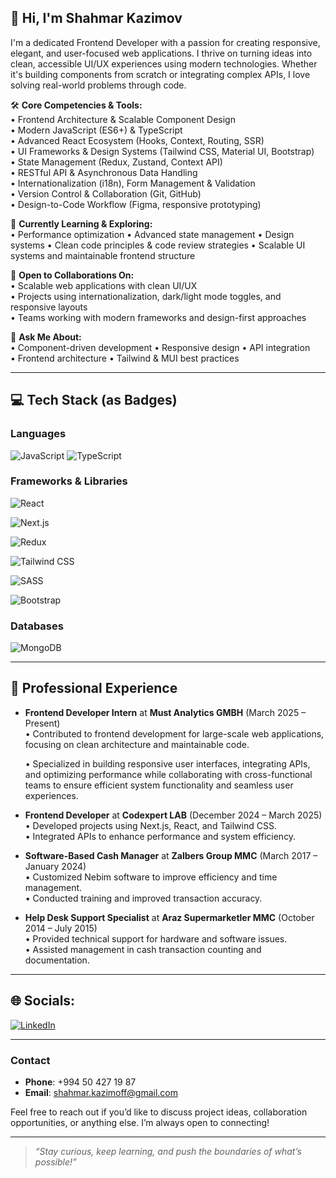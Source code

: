 ## 👋 Hi, I'm Shahmar Kazimov  

I'm a dedicated Frontend Developer with a passion for creating responsive, elegant, and user-focused web applications. I thrive on turning ideas into clean, accessible UI/UX experiences using modern technologies. Whether it's building components from scratch or integrating complex APIs, I love solving real-world problems through code.

🛠️ **Core Competencies & Tools:**  
• Frontend Architecture & Scalable Component Design  
• Modern JavaScript (ES6+) & TypeScript  
• Advanced React Ecosystem (Hooks, Context, Routing, SSR)  
• UI Frameworks & Design Systems (Tailwind CSS, Material UI, Bootstrap)  
• State Management (Redux, Zustand, Context API)  
• RESTful API & Asynchronous Data Handling  
• Internationalization (i18n), Form Management & Validation  
• Version Control & Collaboration (Git, GitHub)  
• Design-to-Code Workflow (Figma, responsive prototyping)  

🌱 **Currently Learning & Exploring:**  
• Performance optimization 
• Advanced state management 
• Design systems 
• Clean code principles & code review strategies 
• Scalable UI systems and maintainable frontend structure

👯 **Open to Collaborations On:**  
• Scalable web applications with clean UI/UX  
• Projects using internationalization, dark/light mode toggles, and responsive layouts  
• Teams working with modern frameworks and design-first approaches  

💬 **Ask Me About:**  
• Component-driven development 
• Responsive design • API integration  
• Frontend architecture 
• Tailwind & MUI best practices  

---

## 💻 Tech Stack (as Badges)

### Languages
![JavaScript](https://img.shields.io/badge/JavaScript-F7DF1E?style=for-the-badge&logo=javascript&logoColor=black)
![TypeScript](https://img.shields.io/badge/TypeScript-007ACC?style=for-the-badge&logo=typescript&logoColor=white)

### Frameworks & Libraries  
![React](https://img.shields.io/badge/React-20232a?style=for-the-badge&logo=react&logoColor=61DAFB)  

![Next.js](https://img.shields.io/badge/Next.js-000000?style=for-the-badge&logo=next.js&logoColor=white)  

![Redux](https://img.shields.io/badge/Redux-764ABC?style=for-the-badge&logo=redux&logoColor=white)  

![Tailwind CSS](https://img.shields.io/badge/Tailwind_CSS-38B2AC?style=for-the-badge&logo=tailwind-css&logoColor=white) 

![SASS](https://img.shields.io/badge/SASS-CC6699?style=for-the-badge&logo=sass&logoColor=white)  

![Bootstrap](https://img.shields.io/badge/Bootstrap-7952B3?style=for-the-badge&logo=bootstrap&logoColor=white)  

### Databases
![MongoDB](https://img.shields.io/badge/MongoDB-47A248?style=for-the-badge&logo=mongodb&logoColor=white)

---

## 🏢 Professional Experience
- **Frontend Developer Intern** at **Must Analytics GMBH** (March 2025 – Present)  
  • Contributed to frontend development for large-scale web applications, focusing on clean architecture and maintainable code.  
 
  • Specialized in building responsive user interfaces, integrating APIs, and optimizing performance while collaborating with cross-functional teams to ensure efficient system functionality and seamless user experiences.


- **Frontend Developer** at **Codexpert LAB** (December 2024 – March 2025)  
  • Developed projects using Next.js, React, and Tailwind CSS.  
  • Integrated APIs to enhance performance and system efficiency.

- **Software-Based Cash Manager** at **Zalbers Group MMC** (March 2017 – January 2024)  
  • Customized Nebim software to improve efficiency and time management.  
  • Conducted training and improved transaction accuracy.

- **Help Desk Support Specialist** at **Araz Supermarketler MMC** (October 2014 – July 2015)  
  • Provided technical support for hardware and software issues.  
  • Assisted management in cash transaction counting and documentation.
  
---

## 🌐 Socials:
[![LinkedIn](https://img.shields.io/badge/LinkedIn-%230077B5.svg?logo=linkedin&logoColor=white)](https://www.linkedin.com/in/shahmar-kazimov/)

---

### Contact
- **Phone**: +994 50 427 19 87  
- **Email**: [shahmar.kazimoff@gmail.com](mailto:shahmar.kazimoff@gmail.com)

Feel free to reach out if you’d like to discuss project ideas, collaboration opportunities, or anything else. I’m always open to connecting!

---

> _“Stay curious, keep learning, and push the boundaries of what’s possible!”_